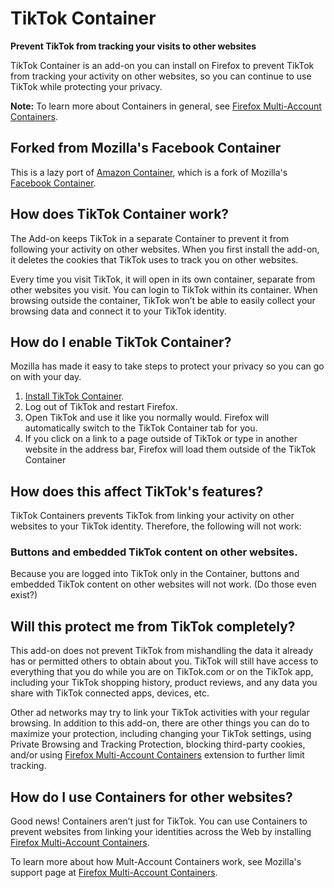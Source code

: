 # TikTok Container

**Prevent TikTok from tracking your visits to other websites**

TikTok Container is an add-on you can install on Firefox to prevent TikTok from tracking your activity on other websites, so you can continue to use TikTok while protecting your privacy.

**Note:** To learn more about Containers in general, see [Firefox Multi-Account Containers](https://support.mozilla.org/kb/containers).

## Forked from Mozilla's Facebook Container  

This is a lazy port of [Amazon Container](https://github.com/krober/contain-amazon), which is a fork of Mozilla's [Facebook Container](https://addons.mozilla.org/en-US/firefox/addon/facebook-container/).

## How does TikTok Container work?

The Add-on keeps TikTok in a separate Container to prevent it from following your activity on other websites. When you first install the add-on, it deletes the cookies that TikTok uses to track you on other websites. 

Every time you visit TikTok, it will open in its own container, separate from other websites you visit.  You can login to TikTok within its container.  When browsing outside the container, TikTok won’t be able to easily collect your browsing data and connect it to your TikTok identity.

## How do I enable TikTok Container?

Mozilla has made it easy to take steps to protect your privacy so you can go on with your day.

1. [Install TikTok Container](https://addons.mozilla.org/firefox/addon/contain-TikTok/).
2. Log out of TikTok and restart Firefox.
2. Open TikTok and use it like you normally would.  Firefox will automatically switch to the TikTok Container tab for you.
3. If you click on a link to a page outside of TikTok or type in another website in the address bar, Firefox will load them outside of the TikTok Container

## How does this affect TikTok's features?

TikTok Containers prevents TikTok from linking your activity on other websites to your TikTok identity. Therefore, the following will not work:

### Buttons and embedded TikTok content on other websites.

Because you are logged into TikTok only in the Container, buttons and embedded TikTok content on other websites will not work. (Do those even exist?)

## Will this protect me from TikTok completely?

This add-on does not prevent TikTok from mishandling the data it already has or permitted others to obtain about you. TikTok will still have access to everything that you do while you are on TikTok.com or on the TikTok app, including your TikTok shopping history, product reviews, and any data you share with TikTok connected apps, devices, etc.  

Other ad networks may try to link your TikTok activities with your regular browsing. In addition to this add-on, there are other things you can do to maximize your protection, including changing your TikTok settings, using Private Browsing and Tracking Protection, blocking third-party cookies, and/or using [Firefox Multi-Account Containers](https://addons.mozilla.org/firefox/addon/multi-account-containers/ ) extension to further limit tracking.

## How do I use Containers for other websites?

Good news! Containers aren’t just for TikTok. You can use Containers to prevent websites from linking your identities across the Web by installing [Firefox Multi-Account Containers](https://addons.mozilla.org/firefox/addon/multi-account-containers/).

To learn more about how Mult-Account Containers work, see Mozilla's support page at [Firefox Multi-Account Containers](https://addons.mozilla.org/firefox/addon/multi-account-containers/).
